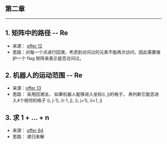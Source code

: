 ## 第二章
---

## 1. 矩阵中的路径 -- Re

- 来源： [offer 12](<https://www.nowcoder.com/practice/c61c6999eecb4b8f88a98f66b273a3cc?tpId=13&tqId=11218&tPage=1&rp=1&ru=/ta/coding-interviews&qru=/ta/coding-interviews/question-ranking>)
- 思路：对每一个点进行回溯，考虑到访问过的元素不能再次访问，因此需要维护一个 flag 矩阵来表示是否访问过。

## 2. 机器人的运动范围 -- Re

- 来源：[offer  13](<https://www.nowcoder.com/practice/6e5207314b5241fb83f2329e89fdecc8?tpId=13&tqId=11219&tPage=4&rp=1&ru=%2Fta%2Fcoding-interviews&qru=%2Fta%2Fcoding-interviews%2Fquestion-ranking>)
 - 思路： 采用回溯法， 如果机器人能够进入坐标(i, j)的格子， 再判断它能否进入4个相邻的格子 (i, j-1), (i-1, j), (i, j+1), (i+1, j)


## 3. 求 1 + ... + n

- 来源： [offer 64](<https://www.nowcoder.com/practice/7a0da8fc483247ff8800059e12d7caf1?tpId=13&tqId=11200&tPage=1&rp=1&ru=/ta/coding-interviews&qru=/ta/coding-interviews/question-ranking>)
- 思路： 递归来解